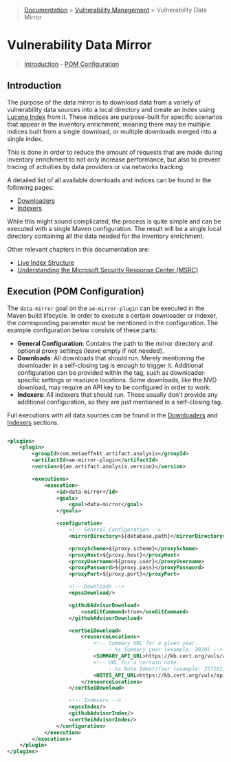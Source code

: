 > [Documentation](../../README.md) >
> [Vulnerability Management](../vulnerability-management.md) >
> Vulnerability Data Mirror

# Vulnerability Data Mirror

> [Introduction](#introduction) -
> [POM Configuration](#execution-pom-configuration)

## Introduction

The purpose of the data mirror is to download data from a variety of vulnerability data sources into a local
directory and create an index using [Lucene Index](https://lucene.apache.org) from it.
These indices are purpose-built for specific scenarios that appear in the inventory enrichment,
meaning there may be multiple indices built from a single download, or multiple downloads merged into a single index.

This is done in order to reduce the amount of requests that are made during inventory enrichment to not only increase
performance, but also to prevent tracing of activities by data providers or via networks tracking.

A detailed list of all available downloads and indices can be found in the following pages:

- [Downloaders](download.md)
- [Indexers](index.md)

While this might sound complicated, the process is quite simple and can be executed with a single Maven configuration.
The result will be a single local directory containing all the data needed for the inventory enrichment.

Other relevant chapters in this documentation are:

- [Live Index Structure](index-examples.md)
- [Understanding the Microsoft Security Response Center (MSRC)](msrc/understanding-data.md)

## Execution (POM Configuration)

The `data-mirror` goal on the `ae-mirror-plugin` can be executed in the Maven build lifecycle.
In order to execute a certain downloader or indexer, the corresponding parameter must be mentioned in the configuration.
The example configuration below consists of these parts:

- **General Configuration**: Contains the path to the mirror directory and optional proxy settings
  (leave empty if not needed).
- **Downloads**: All downloads that should run.
  Merely mentioning the downloader in a self-closing tag is enough to trigger it.
  Additional configuration can be provided within the tag, such as downloader-specific settings or resource locations.
  Some downloads, like the NVD download, may require an API key to be configured in order to work.
- **Indexers**: All indexers that should run.
  These usually don't provide any additional configuration, so they are just mentioned in a self-closing tag.

Full executions with all data sources can be found in the [Downloaders](download.md#pom-configuration) and
[Indexers](index.md#pom-configuration) sections.

```xml

<plugins>
    <plugin>
        <groupId>com.metaeffekt.artifact.analysis</groupId>
        <artifactId>ae-mirror-plugin</artifactId>
        <version>${ae.artifact.analysis.version}</version>

        <executions>
            <execution>
                <id>data-mirror</id>
                <goals>
                    <goal>data-mirror</goal>
                </goals>

                <configuration>
                    <!-- General Configuration -->
                    <mirrorDirectory>${database.path}</mirrorDirectory>

                    <proxyScheme>${proxy.scheme}</proxyScheme>
                    <proxyHost>${proxy.host}</proxyHost>
                    <proxyUsername>${proxy.user}</proxyUsername>
                    <proxyPassword>${proxy.pass}</proxyPassword>
                    <proxyPort>${proxy.port}</proxyPort>

                    <!-- Downloads -->
                    <epssDownload/>

                    <githubAdvisorDownload>
                        <useGitCommand>true</useGitCommand>
                    </githubAdvisorDownload>

                    <certSeiDownload>
                        <resourceLocations>
                            <!-- Summary URL for a given year.
                                 - %s Summary year (example: 2020) -->
                            <SUMMARY_API_URL>https://kb.cert.org/vuls/api/%d/summary/</SUMMARY_API_URL>
                            <!-- URL for a certain note.
                                 - %s Note Identifier (example: 257161) -->
                            <NOTES_API_URL>https://kb.cert.org/vuls/api/%s/</NOTES_API_URL>
                        </resourceLocations>
                    </certSeiDownload>

                    <!-- Indexers -->
                    <epssIndex/>
                    <githubAdvisorIndex/>
                    <certSeiAdvisorIndex/>
                </configuration>
            </execution>
        </executions>
    </plugin>
</plugins>
```
